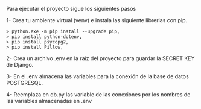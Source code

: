 Para ejecutar el proyecto sigue los siguientes pasos

1- Crea tu ambiente virtual (venv) e instala las siguiente librerias con pip.

    > python.exe -m pip install --upgrade pip,
    > pip install python-dotenv,
    > pip install psycopg2,
    > pip install Pillow,

2- Crea un archivo .env en la raíz del proyecto para guardar la SECRET KEY de Django.

3- En el .env almacena las variables para la conexión de la base de datos POSTGRESQL.

4- Reemplaza en db.py las variable de las conexiones por los nombres de las variables almacenadas en .env